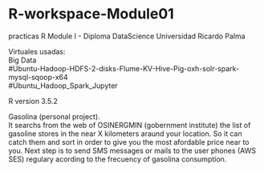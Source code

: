 # R-workspace-Module01
 practicas R
 Module I - Diploma DataScience Universidad Ricardo Palma
  
Virtuales usadas:  
Big Data  
#Ubuntu-Hadoop-HDFS-2-disks-Flume-KV-Hive-Pig-oxh-solr-spark-mysql-sqoop-x64  
#Ubuntu_Hadoop_Spark_Jupyter  
 
R version 3.5.2


 Gasolina (personal project).  
It searchs from the web of OSINERGMIN (gobernment institute) the list of gasoline stores in the near X kilometers araund your location. So it can catch them and sort in order to give you the most afordable price near to you. Next step is to send SMS messages or mails to the user phones (AWS SES) regulary acording to the frecuency of gasolina consumption.
